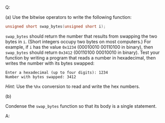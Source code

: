 Q:

(a) Use the bitwise operators to write the following function:

```c
unsigned short swap_bytes(unsigned short i);
```

`swap_bytes` should return the number that results from swapping the two bytes
in `i`. (Short integers occupy two bytes on most computers.) For example, if `i`
has the value `0x1234` (00010010 00110100 in binary), then `swap_bytes` should
return `0x3412` (00110100 00010010 in binary). Test your function by writing a
program that reads a number in hexadecimal, then writes the number with its
bytes swapped:

```
Enter a hexadecimal (up to four digits): 1234
Number with bytes swapped: 3412
```

<em>Hint:</em> Use the `%hx` conversion to read and write the hex numbers.

(b)

Condense the `swap_bytes` function so that its body is a single statement.

A:
